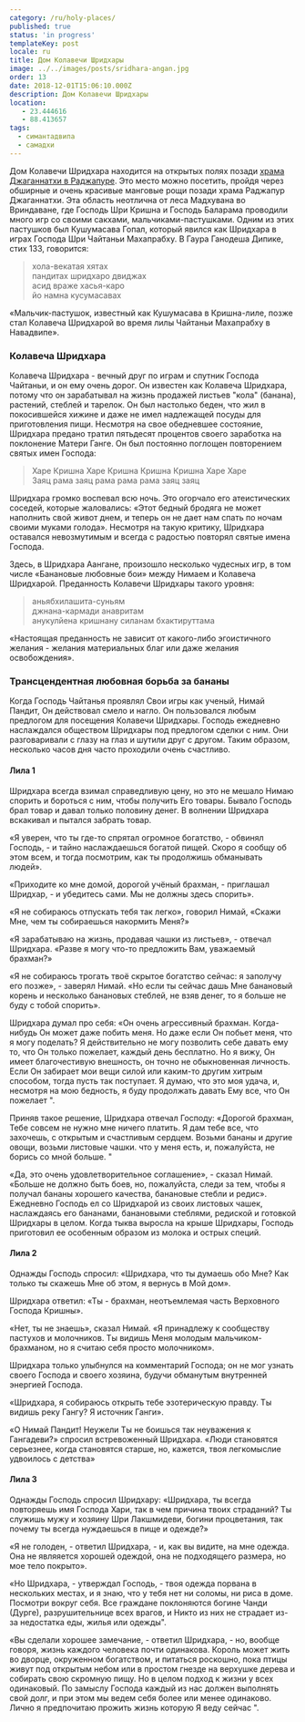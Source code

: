 ```yaml
---
category: /ru/holy-places/
published: true
status: 'in progress'
templateKey: post
locale: ru
title: Дом Колавечи Шридхары
image: ../../images/posts/sridhara-angan.jpg
order: 13
date: 2018-12-01T15:06:10.000Z
description: Дом Колавечи Шридхары
location:
   - 23.444616
   - 88.413657
tags:
  - симантадвипа
  - самадхи
---
```


Дом Колавечи Шридхара находится на открытых полях позади [храма Джаганнатхи в Раджапуре](/ru/jagannath-temple). Это место можно посетить, пройдя через обширные и очень красивые манговые рощи позади храма Раджапур Джаганнатхи. Эта область неотлична от леса Мадхувана во Вриндаване, где Господь Шри Кришна и Господь Баларама проводили много игр со своими сакхами, мальчиками-пастушками. Одним из этих пастушков был Кушумасава Гопал, который явился как Шридхара в играх Господа Шри Чайтаньи Махапрабху. В Гаура Ганодеша ​​Дипике, стих 133, говорится:

> хола-векатая хятах \
пандитах шридхаро двиджах \
асид враже хасья-каро \
йо намна кусумасавах

«Мальчик-пастушок, известный как Кушумасава в Кришна-лиле, позже стал Колавеча Шридхарой ​​во время лилы Чайтаньи Махапрабху в Навадвипе».

### Колавеча Шридхара

Колавеча Шридхара - вечный друг по играм и спутник Господа Чайтаньи, и он ему очень дорог. Он известен как Колавеча Шридхара, потому что он зарабатывал на жизнь продажей листьев "кола" (банана), растений, стеблей и тарелок. Он был настолько беден, что жил в покосившейся хижине и даже не имел надлежащей посуды для приготовления пищи. Несмотря на свое обедневшее состояние, Шридхара предано тратил пятьдесят процентов своего заработка на поклонение Матери Ганге. Он был постоянно поглощен повторением святых имен Господа:

> Харе Кришна Харе Кришна Кришна Кришна Харе Харе \
Заяц рама заяц рама рама рама заяц заяц

Шридхара громко воспевал всю ночь. Это огорчало его атеистических соседей, которые жаловались: «Этот бедный бродяга не может наполнить свой живот днем, и теперь он не дает нам спать по ночам своими муками голода». Несмотря на такую ​​критику, Шридхара оставался невозмутимым и всегда с радостью повторял святые имена Господа.

Здесь, в Шридхара Аангане, произошло несколько чудесных игр, в том числе «Банановые любовные бои» между Нимаем и Колавеча Шридхарой. Преданность Колавечи Шридхары такого уровня:

> аньябхилашита-суньям \
джнана-кармади анавритам \
анукулйена кришнану силанам бхактируттама

«Настоящая преданность не зависит от какого-либо эгоистичного желания - желания материальных благ или даже желания освобождения».

### Трансцендентная любовная борьба за бананы
Когда Господь Чайтанья проявлял Свои игры как ученый, Нимай Пандит, Он действовал смело и нагло. Он пользовался любым предлогом для посещения Колавечи Шридхары. Господь ежедневно наслаждался обществом Шридхары под предлогом сделки с ним. Они разговаривали с глазу на глаз и шутили друг с другом. Таким образом, несколько часов дня часто проходили очень счастливо.

#### Лила 1
Шридхара всегда взимал справедливую цену, но это не мешало Нимаю спорить и бороться с ним, чтобы получить Его товары. Бывало Господь брал товар и давал только половину денег. В волнении Шридхара вскакивал и пытался забрать товар.

«Я уверен, что ты где-то спрятал огромное богатство, - обвинял Господь, - и тайно наслаждаешься богатой пищей. Скоро я сообщу об этом всем, и тогда посмотрим, как ты продолжишь обманывать людей».

«Приходите ко мне домой, дорогой учёный брахман, - приглашал Шридхар, - и убедитесь сами. Мы не должны здесь спорить».

«Я не собираюсь отпускать тебя так легко», говорил Нимай, «Скажи Мне, чем ты собираешься накормить Меня?»

«Я зарабатываю на жизнь, продавая чашки из листьев», - отвечал Шридхара. «Разве я могу что-то предложить Вам, уважаемый брахман?»

«Я не собираюсь трогать твоё скрытое богатство сейчас: я заполучу его позже», - заверял Нимай. «Но если ты сейчас дашь Мне банановый корень и несколько банановых стеблей, не взяв денег, то я больше не буду с тобой спорить».

Шридхара думал про себя: «Он очень агрессивный брахман. Когда-нибудь Он может даже побить меня. Но даже если Он побьет меня, что я могу поделать? Я действительно не могу позволить себе давать ему то, что Он только пожелает, каждый день бесплатно. Но я вижу, Он имеет благочестивую внешность, он точно не обыкновенная личность. Если Он забирает мои вещи силой или каким-то другим хитрым способом, тогда пусть так поступает. Я думаю, что это моя удача, и, несмотря на мою бедность, я буду продолжать давать Ему все, что Он пожелает ".

Приняв такое решение, Шридхара отвечал Господу: «Дорогой брахман, Тебе совсем не нужно мне ничего платить. Я дам тебе все, что захочешь, с открытым и счастливым сердцем. Возьми бананы и другие овощи, возьми листовые чашки. что у меня есть, и, пожалуйста, не борись со мной больше. "

«Да, это очень удовлетворительное соглашение», - сказал Нимай. «Больше не должно быть боев, но, пожалуйста, следи за тем, чтобы я получал бананы хорошего качества, банановые стебли и редис». Ежедневно Господь ел со Шридхарой ​​из своих листовых чашек, наслаждаясь его бананами, банановыми стеблями, редиской и готовкой Шридхары в целом. Когда тыква выросла на крыше Шридхары, Господь приготовил ее особенным образом из молока и острых специй.

#### Лила 2
Однажды Господь спросил: «Шридхара, что ты думаешь обо Мне? Как только ты скажешь Мне об этом, я вернусь в Мой дом».

Шридхара ответил: «Ты - брахман, неотъемлемая часть Верховного Господа Кришны».

«Нет, ты не знаешь», сказал Нимай. «Я принадлежу к сообществу пастухов и молочников. Ты видишь Меня молодым мальчиком-брахманом, но я считаю себя просто молочником».

Шридхара только улыбнулся на комментарий Господа; он не мог узнать своего Господа и своего хозяина, будучи обманутым внутренней энергией Господа.

«Шридхара, я собираюсь открыть тебе эзотерическую правду. Ты видишь реку Гангу? Я источник Ганги».

«О Нимай Пандит! Неужели Ты не боишься так неуважения к Гангадеви?» спросил встревоженный Шридхара. «Люди становятся серьезнее, когда становятся старше, но, кажется, твоя легкомыслие удвоилось с детства»

#### Лила 3
Однажды Господь спросил Шридхару: «Шридхара, ты всегда повторяешь имя Господа Хари, так в чем причина твоих страданий? Ты служишь мужу и хозяину Шри Лакшмидеви, богини процветания, так почему ты всегда нуждаешься в пище и одежде?»

«Я не голоден, - ответил Шридхара, - и, как вы видите, на мне одежда. Она не являяется хорошей одеждой, она не подходящего размера, но мое тело покрыто».

«Но Шридхара, - утверждал Господь, - твоя одежда порвана в нескольких местах, и я знаю, что у тебя нет ни соломы, ни риса в доме. Посмотри вокруг себя. Все граждане поклоняются богине Чанди (Дурге), разрушительнице всех врагов, и Никто из них не страдает из-за недостатка еды, жилья или одежды".

«Вы сделали хорошее замечание, - ответил Шридхара, - но, вообще говоря, жизнь каждого человека почти одинакова. Король может жить во дворце, окруженном богатством, и питаться роскошно, пока птицы живут под открытым небом или в простом гнезде на верхушке дерева и собирать свою скромную пищу. Но в целом подход к жизни у всех одинаковый. По замыслу Господа каждый из нас должен выполнять свой долг, и при этом мы ведем себя более или менее одинаково. Лично я предпочитаю прожить жизнь которую Я веду сейчас ".

<tbd locale="ru" url="mailto:haribol@mayapur.live"></tbd>
